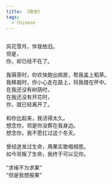 ```yaml
---
title: 《银杏》
tags:
  - Chinese
---
```


<br>
风花雪月，伴我依旧。
<br>
但是，
<br>
你，却已经不在了。
<br>

<br>
我萌芽时，你欢快跑出病房，帮我盖上稻草。
<br>
我移栽时，你小心走在路上，将我搂在怀中。
<br>
在我还没有树荫时，
<br>
在我还没有开花时，
<br>
你，就已经离开了。
<br>

<br>
和你比起来，我活得太久。
<br>
想念你，但是你没葬在我身边。
<br>
想念你，我不愿扛过这个冬天。
<br>

<br>
曾经迸发过生命，用果实歌唱相思。
<br>
如今背叛了生命，我终于可以见你。
<br>

<br>
“求缘不为求果”
<br>
“但是我想报果”
